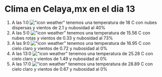 # Clima en Celaya,mx en el dia 13

1. A las 1:0 !["icon weather"](http://openweathermap.org/img/w/03n.png) tenemos una temperatura de 18 C con nubes dispersas y  vientos de 2.1 y nubosidad al 40%
1. A las 5:0 !["icon weather"](http://openweathermap.org/img/w/04n.png) tenemos una temperatura de 15.56 C con nubes rotas y  vientos de 0.33 y nubosidad al 73%
1. A las 9:0 !["icon weather"](http://openweathermap.org/img/w/01d.png) tenemos una temperatura de 16.95 C con cielo claro y  vientos de 0.72 y nubosidad al 0%
1. A las 13:0 !["icon weather"](http://openweathermap.org/img/w/01d.png) tenemos una temperatura de 25.28 C con cielo claro y  vientos de 1.49 y nubosidad al 0%
1. A las 17:0 !["icon weather"](http://openweathermap.org/img/w/01d.png) tenemos una temperatura de 28.89 C con cielo claro y  vientos de 0.67 y nubosidad al 0%
